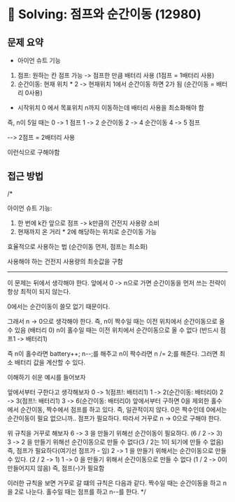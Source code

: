 # 📝 Solving: 점프와 순간이동 (12980)

## 문제 요약
- 아이언 슈트 기능
1. 점프: 원하는 칸 점프 가능 -> 점프한 만큼 배터리 사용 (1점프 = 1배터리 사용)
2. 순간이동: 현재 위치 * 2 -> 현재위치 1에서 순간이동 하면 2가 됨 (순간이동 = 배터리 0사용)

- 시작위치 0 에서 목표위치 n까지 이동하는데 배터리 사용을 최소화해야 함

즉, n이 5일 때는 
0 -> 1 점프
1 -> 2 순간이동
2 -> 4 순간이동
4 -> 5 점프

--> 2점프 = 2배터리 사용 

이런식으로 구해야함

## 접근 방법

/*

아이언 슈트 기능: 
1. 한 번에 k칸 앞으로 점프 -> k만큼의 건전지 사용량 소비
2. 현재까지 온 거리 * 2에 해당하는 위치로 순간이동 가능

효율적으로 사용하는 법 (순간이동 먼저, 점프는 최소화)

사용해야 하는 건전지 사용량의 최솟값을 구함

----
이 문제는 뒤에서 생각해야 한다. 앞에서 0 -> n으로 가면 순간이동을 먼저 쓰는 전략이 항상 최적이 되지 않는다.

0에서는 순간이동이 쓸모 없기 때문이다.

그래서 n -> 0으로 생각해야 한다. 즉, n이 짝수일 때는 이전 위치에서 순간이동으로 올 수 있음 (배터리 0)
n이 홀수일 때는 이전 위치에서 순간이동으로 올 수 없다 (반드시 점프1 -> 배터리1)

즉 n이 홀수라면 battery++; n--;를 해주고
n이 짝수라면 n /= 2;를 해준다. 그러면 최소 배터리 값을 계산할 수 있다.

이해하기 쉬운 예시를 들어보자

앞에서부터 구한다고 생각해보자 
0 -> 1(점프!: 배터리1)
1 -> 2(순간이동: 배터리0)
2 -> 3(점프!: 배터리1)
3 -> 6(순간이동: 배터리0)
앞에서부터 구하면 0을 제외한 홀수에서 순간이동, 짝수에서 점프를 하고 있다. 
즉, 일관적이지 않다. 0은 짝수인데 0에서는 순간이동이 필요 없으니까.. 점프가 필요하다.
따라서 거꾸로 n -> 0으로 구해야 한다.


위 규칙을 거꾸로 해보자
6 -> 3 을 만들기 위해선 순간이동이 필요하다. (6 / 2 -> 3)
3 -> 2 을 만들기 위해선 순간이동으로 만들 수 없다(3 / 2는 1이 되기에 만들 수 없음) 즉, 점프가 필요하다(여기선 점프가 - 임)
2 -> 1 을 만들기 위해서는 순간이동으로 만들 수 있다. (2 / 2 -> 1)
1 -> 0 을 만들기 위해서 순간이동으로 만들 수 없다 (1 / 2 -> 0이 만들어지지 않음) 즉, 점프(-)가 필요함

이러한 규칙을 보면 거꾸로 갈 떄의 규칙은 다음과 같다.
짝수일 때는 순간이동을 하고 n을 2로 나눈다.
홀수일 때는 점프를 하고 n--를 한다.
*/
